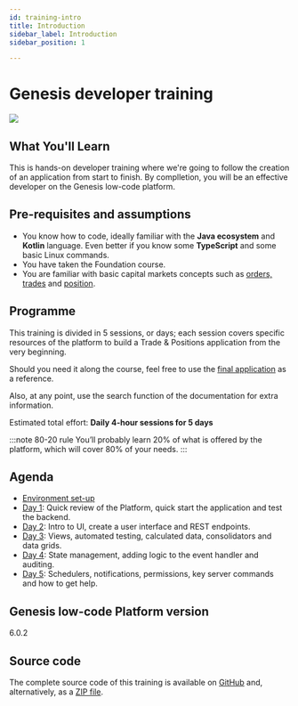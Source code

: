 ```yaml
---
id: training-intro
title: Introduction
sidebar_label: Introduction
sidebar_position: 1

---
```

# Genesis developer training
![](/img/dev-training-book-cover.png)

## What You'll Learn​

This is hands-on developer training where we're going to follow the creation ​of an application from start to finish. By complletion, you will be an effective developer on the Genesis low-code platform.

## Pre-requisites and assumptions

- You know how to code, ideally familiar with the **Java ecosystem** and **Kotlin** language. Even better if you know some​ **TypeScript** and some basic Linux commands.​
- You have taken the Foundation course.
- You are familiar with basic capital markets concepts such as [orders, trades](https://www.investopedia.com/terms/o/order.asp) and [position](https://www.investopedia.com/terms/p/position.asp).

## Programme

This training is divided in 5 sessions, or days; each session covers specific resources of the platform to build a Trade & Positions application from the very beginning.

Should you need it along the course, feel free to use the [final application](#source-code) as a reference.

Also, at any point, use the search function of the documentation for extra information.

Estimated total effort: <b>Daily 4-hour sessions for 5 days</b>

:::note 80-20 rule
You’ll probably learn 20% of what is offered ​by the platform​, which will cover 80% of your needs.
:::

## Agenda

- [Environment set-up](/getting-started/developer-training/environment-setup/)
- [Day 1](/getting-started/developer-training/training-content-day1/): Quick review of the Platform​, quick start the application and test the backend​​.
- [Day 2](/getting-started/developer-training/training-content-day2/): Intro to UI​, create a user interface​ and REST endpoints.
- [Day 3](/getting-started/developer-training/training-content-day3/): Views​, automated testing​, calculated data, consolidators and data grids​.
- [Day 4](/getting-started/developer-training/training-content-day4/): State management, adding logic to the event handler​ ​and auditing​.
- [Day 5](/getting-started/developer-training/training-content-day5/): Schedulers, notifications, permissions​, key server commands​ and how to get help​.

## Genesis low-code Platform version
6.0.2

## Source code
The complete source code of this training is available 
on [GitHub](https://github.com/genesiscommunitysuccess/devtraining-gama) and, alternatively, as a [ZIP file](https://genesisglobal.jfrog.io/artifactory/community-uploads/devtraining-gama.zip).
